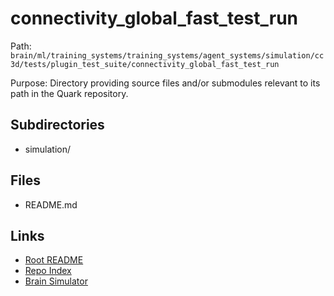 # connectivity_global_fast_test_run

Path: `brain/ml/training_systems/training_systems/agent_systems/simulation/cc3d/tests/plugin_test_suite/connectivity_global_fast_test_run`

Purpose: Directory providing source files and/or submodules relevant to its path in the Quark repository.

## Subdirectories
- simulation/

## Files
- README.md

## Links
- [Root README](../../../../../../../../../README.md)
- [Repo Index](../../../../../../../../../repo_index.json)
- [Brain Simulator](../../../../../../../../../brain/architecture/brain_simulator.py)
